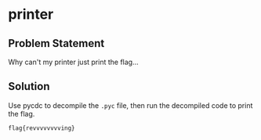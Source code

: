 # printer
## Problem Statement
Why can't my printer just print the flag...

## Solution
Use pycdc to decompile the `.pyc` file, then run the decompiled code to print the flag.

`flag{revvvvvvvving}`

